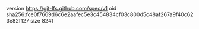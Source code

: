 version https://git-lfs.github.com/spec/v1
oid sha256:fce0f7669d6c6e2aafec5e3c454834cf03c800d5c48af267a9f40c623e82f127
size 8241

